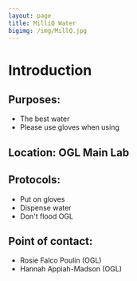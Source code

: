 ```yaml
---
layout: page
title: MilliQ Water
bigimg: /img/MillQ.jpg
---
```

# Introduction

## Purposes:
- The best water
- Please use gloves when using

## Location: OGL Main Lab

## Protocols:
- Put on gloves
- Dispense water
- Don't flood OGL

## Point of contact: 
- Rosie Falco Poulin (OGL)
- Hannah Appiah-Madson (OGL)

